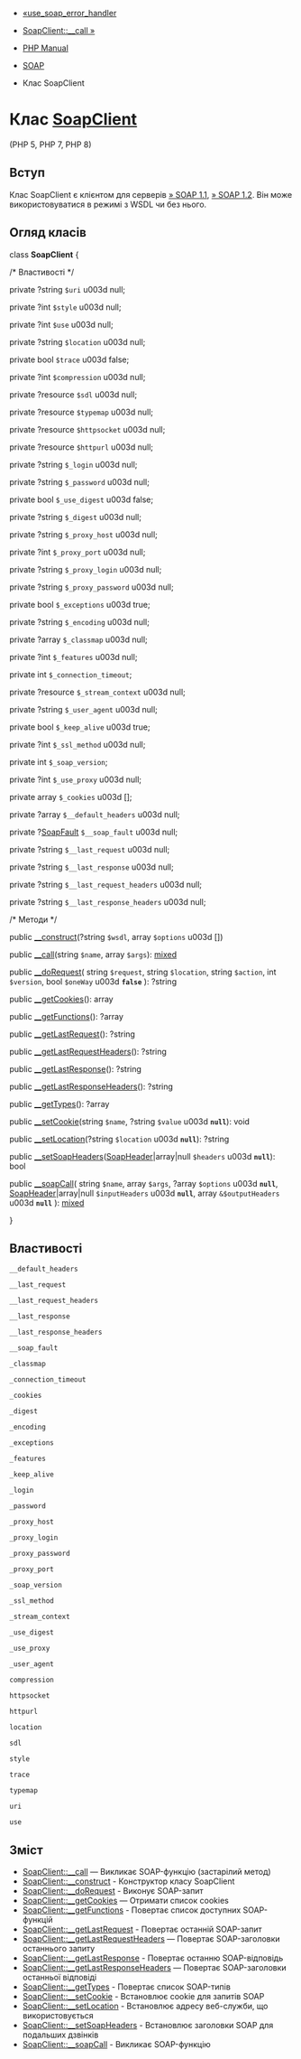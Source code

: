 - [«use_soap_error_handler](function.use-soap-error-handler.md)
- [SoapClient::\_\_call »](soapclient.call.md)

- [PHP Manual](index.md)
- [SOAP](book.soap.md)
- Клас SoapClient

# Клас [SoapClient](class.soapclient.md)

(PHP 5, PHP 7, PHP 8)

## Вступ

Клас SoapClient є клієнтом для серверів [» SOAP
1.1](http://www.w3.org/TR/soap11/), [» SOAP
1.2](http://www.w3.org/TR/soap12/). Він може використовуватися в режимі з
WSDL чи без нього.

## Огляд класів

class **SoapClient** {

/\* Властивості \*/

private ?string `$uri` u003d null;

private ?int `$style` u003d null;

private ?int `$use` u003d null;

private ?string `$location` u003d null;

private bool `$trace` u003d false;

private ?int `$compression` u003d null;

private ?resource `$sdl` u003d null;

private ?resource `$typemap` u003d null;

private ?resource `$httpsocket` u003d null;

private ?resource `$httpurl` u003d null;

private ?string `$_login` u003d null;

private ?string `$_password` u003d null;

private bool `$_use_digest` u003d false;

private ?string `$_digest` u003d null;

private ?string `$_proxy_host` u003d null;

private ?int `$_proxy_port` u003d null;

private ?string `$_proxy_login` u003d null;

private ?string `$_proxy_password` u003d null;

private bool `$_exceptions` u003d true;

private ?string `$_encoding` u003d null;

private ?array `$_classmap` u003d null;

private ?int `$_features` u003d null;

private int `$_connection_timeout`;

private ?resource `$_stream_context` u003d null;

private ?string `$_user_agent` u003d null;

private bool `$_keep_alive` u003d true;

private ?int `$_ssl_method` u003d null;

private int `$_soap_version`;

private ?int `$_use_proxy` u003d null;

private array `$_cookies` u003d \[\];

private ?array `$__default_headers` u003d null;

private ?[SoapFault](class.soapfault.md) `$__soap_fault` u003d null;

private ?string `$__last_request` u003d null;

private ?string `$__last_response` u003d null;

private ?string `$__last_request_headers` u003d null;

private ?string `$__last_response_headers` u003d null;

/\* Методи \*/

public [\_\_construct](soapclient.construct.md)(?string `$wsdl`, array
`$options` u003d \[\])

public [\_\_call](soapclient.call.md)(string `$name`, array `$args`):
[mixed](language.types.declarations.md#language.types.declarations.mixed)

public [\_\_doRequest](soapclient.dorequest.md)(
string `$request`,
string `$location`,
string `$action`,
int `$version`,
bool `$oneWay` u003d **`false`**
): ?string

public [\_\_getCookies](soapclient.getcookies.md)(): array

public [\_\_getFunctions](soapclient.getfunctions.md)(): ?array

public [\_\_getLastRequest](soapclient.getlastrequest.md)(): ?string

public
[\_\_getLastRequestHeaders](soapclient.getlastrequestheaders.md)():
?string

public [\_\_getLastResponse](soapclient.getlastresponse.md)(): ?string

public
[\_\_getLastResponseHeaders](soapclient.getlastresponseheaders.md)():
?string

public [\_\_getTypes](soapclient.gettypes.md)(): ?array

public [\_\_setCookie](soapclient.setcookie.md)(string `$name`,
?string `$value` u003d **`null`**): void

public [\_\_setLocation](soapclient.setlocation.md)(?string
`$location` u003d **`null`**): ?string

public
[\_\_setSoapHeaders](soapclient.setsoapheaders.md)([SoapHeader](class.soapheader.md)\|array\|null
`$headers` u003d **`null`**): bool

public [\_\_soapCall](soapclient.soapcall.md)(
string `$name`,
array `$args`,
?array `$options` u003d **`null`**,
[SoapHeader](class.soapheader.md)\|array\|null `$inputHeaders` u003d
**`null`**,
array `&$outputHeaders` u003d **`null`**
):
[mixed](language.types.declarations.md#language.types.declarations.mixed)

}

## Властивості

`__default_headers`

`__last_request`

`__last_request_headers`

`__last_response`

`__last_response_headers`

`__soap_fault`

`_classmap`

`_connection_timeout`

`_cookies`

`_digest`

`_encoding`

`_exceptions`

`_features`

`_keep_alive`

`_login`

`_password`

`_proxy_host`

`_proxy_login`

`_proxy_password`

`_proxy_port`

`_soap_version`

`_ssl_method`

`_stream_context`

`_use_digest`

`_use_proxy`

`_user_agent`

`compression`

`httpsocket`

`httpurl`

`location`

`sdl`

`style`

`trace`

`typemap`

`uri`

`use`

## Зміст

- [SoapClient::\_\_call](soapclient.call.md) — Викликає SOAP-функцію
(застарілий метод)
- [SoapClient::\_\_construct](soapclient.construct.md) - Конструктор
класу SoapClient
- [SoapClient::\_\_doRequest](soapclient.dorequest.md) - Виконує
SOAP-запит
- [SoapClient::\_\_getCookies](soapclient.getcookies.md) — Отримати
список cookies
- [SoapClient::\_\_getFunctions](soapclient.getfunctions.md) -
Повертає список доступних SOAP-функцій
- [SoapClient::\_\_getLastRequest](soapclient.getlastrequest.md) -
Повертає останній SOAP-запит
- [SoapClient::\_\_getLastRequestHeaders](soapclient.getlastrequestheaders.md)
— Повертає SOAP-заголовки останнього запиту
- [SoapClient::\_\_getLastResponse](soapclient.getlastresponse.md) -
Повертає останню SOAP-відповідь
- [SoapClient::\_\_getLastResponseHeaders](soapclient.getlastresponseheaders.md)
— Повертає SOAP-заголовки останньої відповіді
- [SoapClient::\_\_getTypes](soapclient.gettypes.md) - Повертає
список SOAP-типів
- [SoapClient::\_\_setCookie](soapclient.setcookie.md) -
Встановлює cookie для запитів SOAP
- [SoapClient::\_\_setLocation](soapclient.setlocation.md) -
Встановлює адресу веб-служби, що використовується
- [SoapClient::\_\_setSoapHeaders](soapclient.setsoapheaders.md) -
Встановлює заголовки SOAP для подальших дзвінків
- [SoapClient::\_\_soapCall](soapclient.soapcall.md) - Викликає
SOAP-функцію

